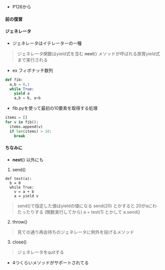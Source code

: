 + P126から

#### 前の復習

#### ジェネレータ

+ ジェネレータはイテレーターの一種

> ジェネレータ関数はyield式を含む __next__() メソッドが呼ばれる旅胃yield式まで実行される

+ ex フィボナッチ数列

```fib.py
def fib:
  a,b = 0,1
  while True:
    yield a
    a,b = b, a+b
```

+ fib.pyを使って最初の10要素を取得する処理

```gene.py
items = []
for v in fib():
  items.append(v)
  if len(items) > 10:
    break
```

#### ちなみに

+ __next__() 以外にも

1. send()

```
def test(a):
  b = 0
  while True:
    v = a + b
    a = yield v
```
> send()で指定した値はyieldの値になる send(20) とかすると 20がaにわたったりする (関数実行してから) a = test(1) とかして a.send()

2. throw()

> 見ての通り再会待ちのジェネレータに例外を投げるメソッド

3. close()

> ジェネレータをquitする

+ 4つくらいメソッドがサポートされてる
